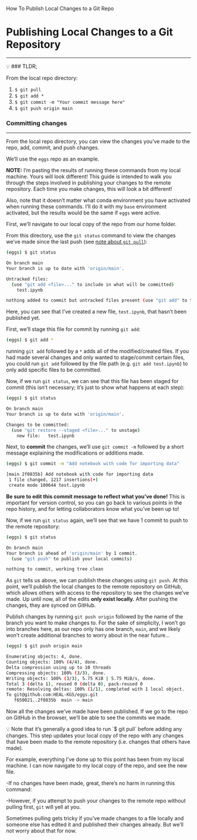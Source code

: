 How To Publish Local Changes to a Git Repo

# Publishing Local Changes to a Git Repository

---

<aside>
💡 ### TLDR;

From the local repo directory:

1. `$ git pull`
2. `$ git add *`
3. `$ git commit -m "Your commit message here"`
4. `$ git push origin main`
</aside>

### Committing changes

---

From the local repo directory, you can view the changes you’ve made to the repo, add, commit, and push changes.

We’ll use the `eggs` repo as an example.

**NOTE:** I’m pasting the results of running these commands from my local machine. Yours will look different! This guide is intended to walk you through the steps involved in publishing your changes to the remote repository. Each time you make changes, this will look a bit different!

Also, note that it doesn’t matter what conda environment you have activated when running these commands. I’ll do it with my `base` environment activated, but the results would be the same if `eggs` were active.

First, we’ll navigate to our local copy of the repo from our home folder. 

From this directory, use the `git status` command to view the changes we’ve made since the last push (see [note about `git pull`](https://www.notion.so/31242bce46c8497ba2b04467bfc8af1e)):

```bash
(eggs) $ git status

On branch main
Your branch is up to date with 'origin/main'.

Untracked files:
  (use "git add <file>..." to include in what will be committed)
	test.ipynb

nothing added to commit but untracked files present (use "git add" to track)
```

Here, you can see that I’ve created a new file, `test.ipynb`, that hasn’t been published yet.

First, we’ll stage this file for commit by running `git add`:

```bash
(eggs) $ git add *
```

running `git add` followed by a `*` adds all of the modified/created files. If you had made several changes and only wanted to stage/commit certain files, you could run `git add` followed by the file path (e.g. `git add test.ipynb`) to only add specific files to be committed.

Now, if we run `git status`, we can see that this file has been staged for commit (this isn’t necessary; it’s just to show what happens at each step):

```bash
(eggs) $ git status

On branch main
Your branch is up to date with 'origin/main'.

Changes to be committed:
  (use "git restore --staged <file>..." to unstage)
	new file:   test.ipynb
```

Next, to **commit** the changes, we’ll use `git commit -m` followed by a short message explaining the modifications or additions made. 

```bash
(eggs) $ git commit -m "Add notebook with code for importing data"

[main 2f0835b] Add notebook with code for importing data
 1 file changed, 1217 insertions(+)
 create mode 100644 test.ipynb
```

**Be sure to edit this commit message to reflect what you’ve done!** This is important for version control, so you can go back to various points in the repo history, and for letting collaborators know what you’ve been up to!

Now, if we run `git status` again, we’ll see that we have 1 commit to push to the remote repository:

```bash
(eggs) $ git status

On branch main
Your branch is ahead of 'origin/main' by 1 commit.
  (use "git push" to publish your local commits)

nothing to commit, working tree clean
```

As `git` tells us above, we can publish these changes using `git push`. At this point, we’ll publish the local changes to the remote repository on GitHub, which allows others with access to the repository to see the changes we’ve made. Up until now, all of the edits **only exist locally.** After pushing the changes, they are synced on GitHub.

Publish changes by running `git push origin` followed by the name of the branch you want to make changes to. For the sake of simplicity, I won’t go into branches here, as our repo only has one branch, `main`, and we likely won’t create additional branches to worry about in the near future...

```bash
(eggs) $ git push origin main

Enumerating objects: 4, done.
Counting objects: 100% (4/4), done.
Delta compression using up to 10 threads
Compressing objects: 100% (3/3), done.
Writing objects: 100% (3/3), 5.75 KiB | 5.75 MiB/s, done.
Total 3 (delta 1), reused 0 (delta 0), pack-reused 0
remote: Resolving deltas: 100% (1/1), completed with 1 local object.
To git@github.com:HEAL-KGS/eggs.git
   f650021..2f0835b  main -> main
```

Now all the changes we’ve made have been published. If we go to the repo on GitHub in the browser, we’ll be able to see the commits we made.

<aside>
💡 Note that it’s generally a good idea to run `$ git pull` before adding any changes. This step updates your local copy of the repo with any changes that have been made to the remote repository (i.e. changes that others have made).

For example, everything I’ve done up to this point has been from my local machine. I can now navigate to my local copy of the repo, and see the new file.

-If no changes have been made, great, there’s no harm in running this command:

-However, if you attempt to push your changes to the remote repo without pulling first, `git` will yell at you. 

Sometimes pulling gets tricky if you’ve made changes to a file locally and someone else has edited it and published their changes already. But we’ll not worry about that for now.

</aside>
